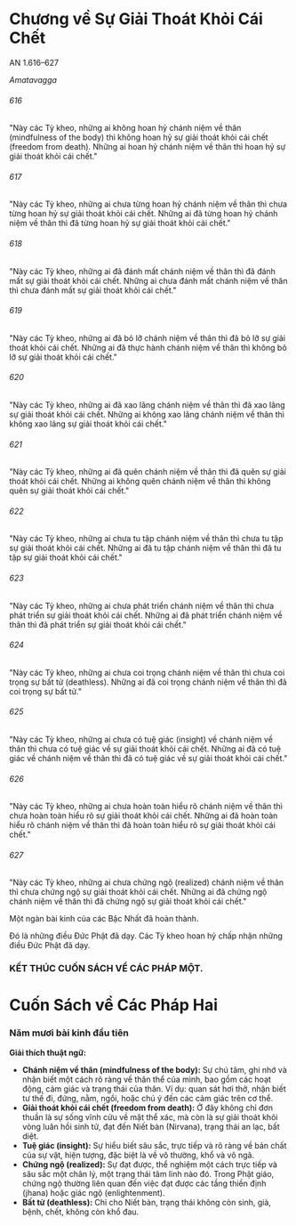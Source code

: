 # Chương về Sự Giải Thoát Khỏi Cái Chết

AN 1.616–627

_Amatavagga_

###### 616

"Này các Tỳ kheo, những ai không hoan hỷ chánh niệm về thân (mindfulness of the body) thì không hoan hỷ sự giải thoát khỏi cái chết (freedom from death). Những ai hoan hỷ chánh niệm về thân thì hoan hỷ sự giải thoát khỏi cái chết."

###### 617

"Này các Tỳ kheo, những ai chưa từng hoan hỷ chánh niệm về thân thì chưa từng hoan hỷ sự giải thoát khỏi cái chết. Những ai đã từng hoan hỷ chánh niệm về thân thì đã từng hoan hỷ sự giải thoát khỏi cái chết."

###### 618

"Này các Tỳ kheo, những ai đã đánh mất chánh niệm về thân thì đã đánh mất sự giải thoát khỏi cái chết. Những ai chưa đánh mất chánh niệm về thân thì chưa đánh mất sự giải thoát khỏi cái chết."

###### 619

"Này các Tỳ kheo, những ai đã bỏ lỡ chánh niệm về thân thì đã bỏ lỡ sự giải thoát khỏi cái chết. Những ai đã thực hành chánh niệm về thân thì không bỏ lỡ sự giải thoát khỏi cái chết."

###### 620

"Này các Tỳ kheo, những ai đã xao lãng chánh niệm về thân thì đã xao lãng sự giải thoát khỏi cái chết. Những ai không xao lãng chánh niệm về thân thì không xao lãng sự giải thoát khỏi cái chết."

###### 621

"Này các Tỳ kheo, những ai đã quên chánh niệm về thân thì đã quên sự giải thoát khỏi cái chết. Những ai không quên chánh niệm về thân thì không quên sự giải thoát khỏi cái chết."

###### 622

"Này các Tỳ kheo, những ai chưa tu tập chánh niệm về thân thì chưa tu tập sự giải thoát khỏi cái chết. Những ai đã tu tập chánh niệm về thân thì đã tu tập sự giải thoát khỏi cái chết."

###### 623

"Này các Tỳ kheo, những ai chưa phát triển chánh niệm về thân thì chưa phát triển sự giải thoát khỏi cái chết. Những ai đã phát triển chánh niệm về thân thì đã phát triển sự giải thoát khỏi cái chết."

###### 624

"Này các Tỳ kheo, những ai chưa coi trọng chánh niệm về thân thì chưa coi trọng sự bất tử (deathless). Những ai đã coi trọng chánh niệm về thân thì đã coi trọng sự bất tử."

###### 625

"Này các Tỳ kheo, những ai chưa có tuệ giác (insight) về chánh niệm về thân thì chưa có tuệ giác về sự giải thoát khỏi cái chết. Những ai đã có tuệ giác về chánh niệm về thân thì đã có tuệ giác về sự giải thoát khỏi cái chết."

###### 626

"Này các Tỳ kheo, những ai chưa hoàn toàn hiểu rõ chánh niệm về thân thì chưa hoàn toàn hiểu rõ sự giải thoát khỏi cái chết. Những ai đã hoàn toàn hiểu rõ chánh niệm về thân thì đã hoàn toàn hiểu rõ sự giải thoát khỏi cái chết."

###### 627

"Này các Tỳ kheo, những ai chưa chứng ngộ (realized) chánh niệm về thân thì chưa chứng ngộ sự giải thoát khỏi cái chết. Những ai đã chứng ngộ chánh niệm về thân thì đã chứng ngộ sự giải thoát khỏi cái chết."

Một ngàn bài kinh của các Bậc Nhất đã hoàn thành.

Đó là những điều Đức Phật đã dạy. Các Tỳ kheo hoan hỷ chấp nhận những điều Đức Phật đã dạy.

### KẾT THÚC CUỐN SÁCH VỀ CÁC PHÁP MỘT.
# Cuốn Sách về Các Pháp Hai
### Năm mươi bài kinh đầu tiên

**Giải thích thuật ngữ:**

*   **Chánh niệm về thân (mindfulness of the body):** Sự chú tâm, ghi nhớ và nhận biết một cách rõ ràng về thân thể của mình, bao gồm các hoạt động, cảm giác và trạng thái của thân. Ví dụ: quan sát hơi thở, nhận biết tư thế đi, đứng, nằm, ngồi, hoặc chú ý đến các cảm giác trên cơ thể.
*   **Giải thoát khỏi cái chết (freedom from death):** Ở đây không chỉ đơn thuần là sự sống vĩnh cửu về mặt thể xác, mà còn là sự giải thoát khỏi vòng luân hồi sinh tử, đạt đến Niết bàn (Nirvana), trạng thái an lạc, bất diệt.
*   **Tuệ giác (insight):** Sự hiểu biết sâu sắc, trực tiếp và rõ ràng về bản chất của sự vật, hiện tượng, đặc biệt là về vô thường, khổ và vô ngã.
*   **Chứng ngộ (realized):** Sự đạt được, thể nghiệm một cách trực tiếp và sâu sắc một chân lý, một trạng thái tâm linh nào đó. Trong Phật giáo, chứng ngộ thường liên quan đến việc đạt được các tầng thiền định (jhana) hoặc giác ngộ (enlightenment).
*   **Bất tử (deathless):** Chỉ cho Niết bàn, trạng thái không còn sinh, già, bệnh, chết, không còn khổ đau.
